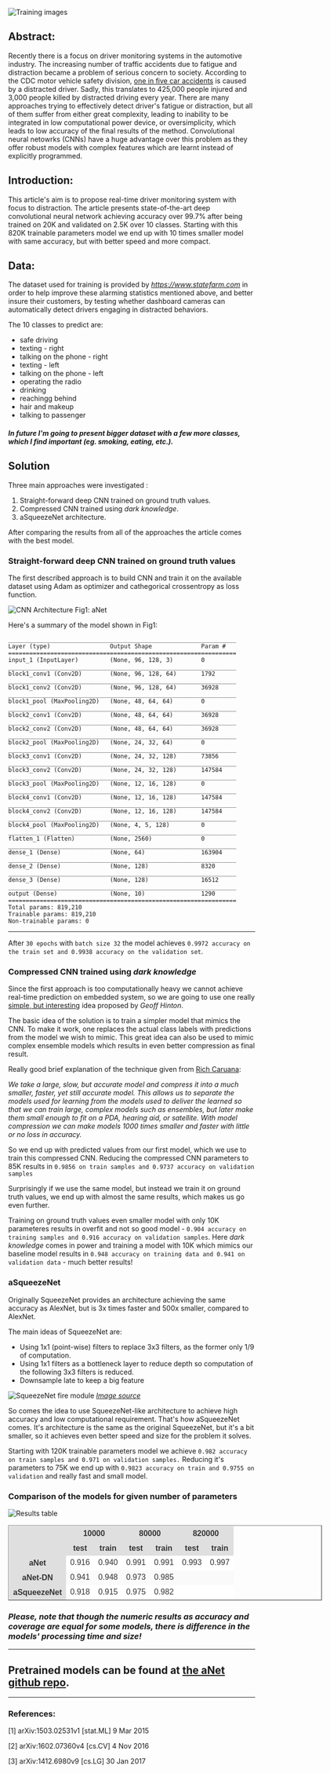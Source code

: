 ![Training images](training_images_stack.jpg)

## Abstract:
Recently there is a focus on driver monitoring systems in the automotive industry. The increasing number of traffic accidents due to fatigue and distraction became a problem of serious concern to society.
According to the CDC motor vehicle safety division, [one in five car accidents](https://www.cdc.gov/motorvehiclesafety/distracted_driving/) is caused by a distracted driver. Sadly, this translates to 
425,000 people injured and 3,000 people killed by distracted driving every year.
There are many approaches trying to effectively detect driver's fatigue or distraction, but all of them suffer from either great complexity, leading to inability to be integrated in low computational power device, or
oversimplicity, which leads to low accuracy of the final results of the method. 
Convolutional neural netowrks (CNNs) have a huge advantage over this problem as they offer robust models with complex features which are learnt instead of explicitly programmed. 

## Introduction:
This article's aim is to propose real-time driver monitoring system with focus to distraction. The article presents state-of-the-art deep convolutional neural network achieving accuracy over 99.7% 
after being trained on 20K and validated on 2.5K over 10 classes. Starting with this 820K trainable parameters model we end up with 10 times smaller model with same accuracy, but with better speed and more compact.

## Data:
The dataset used for training is provided by _https://www.statefarm.com_ in order to help improve these alarming statistics mentioned above, and better insure their customers, by testing whether dashboard cameras can automatically 
detect drivers engaging in distracted behaviors.

The 10 classes to predict are:

 * safe driving
 * texting - right
 * talking on the phone - right
 * texting - left
 * talking on the phone - left
 * operating the radio
 * drinking
 * reachingg behind
 * hair and makeup
 * talking to passenger

#### _In future I'm going to present bigger dataset with a few more classes, which I find important (eg. smoking, eating, etc.)._

## Solution

Three main approaches were investigated : 
1. Straight-forward deep CNN trained on ground truth values.
2. Compressed CNN trained using _dark knowledge_.
3. aSqueezeNet architecture.

After comparing the results from all of the approaches the article comes with the best model.

### Straight-forward deep CNN trained on ground truth values
The first described approach is to build CNN and train it on the available dataset using Adam as optimizer and cathegorical crossentropy as loss function.

![CNN Architecture](architecture.png)
Fig1: aNet

Here's a summary of the model shown in Fig1:
```
_________________________________________________________________
Layer (type)                 Output Shape              Param #   
=================================================================
input_1 (InputLayer)         (None, 96, 128, 3)        0         
_________________________________________________________________
block1_conv1 (Conv2D)        (None, 96, 128, 64)       1792      
_________________________________________________________________
block1_conv2 (Conv2D)        (None, 96, 128, 64)       36928     
_________________________________________________________________
block1_pool (MaxPooling2D)   (None, 48, 64, 64)        0         
_________________________________________________________________
block2_conv1 (Conv2D)        (None, 48, 64, 64)        36928     
_________________________________________________________________
block2_conv2 (Conv2D)        (None, 48, 64, 64)        36928     
_________________________________________________________________
block2_pool (MaxPooling2D)   (None, 24, 32, 64)        0         
_________________________________________________________________
block3_conv1 (Conv2D)        (None, 24, 32, 128)       73856     
_________________________________________________________________
block3_conv2 (Conv2D)        (None, 24, 32, 128)       147584    
_________________________________________________________________
block3_pool (MaxPooling2D)   (None, 12, 16, 128)       0         
_________________________________________________________________
block4_conv1 (Conv2D)        (None, 12, 16, 128)       147584    
_________________________________________________________________
block4_conv2 (Conv2D)        (None, 12, 16, 128)       147584    
_________________________________________________________________
block4_pool (MaxPooling2D)   (None, 4, 5, 128)         0         
_________________________________________________________________
flatten_1 (Flatten)          (None, 2560)              0         
_________________________________________________________________
dense_1 (Dense)              (None, 64)                163904    
_________________________________________________________________
dense_2 (Dense)              (None, 128)               8320      
_________________________________________________________________
dense_3 (Dense)              (None, 128)               16512     
_________________________________________________________________
output (Dense)               (None, 10)                1290      
=================================================================
Total params: 819,210
Trainable params: 819,210
Non-trainable params: 0
```
---

After `30 epochs` with `batch size 32` the model achieves `0.9972 accuracy on the train set and 0.9938 accuracy on the validation set`.

### Compressed CNN trained using _dark knowledge_

Since the first approach is too computationally heavy we cannot achieve real-time prediction on embedded system, so we are going to use one really [simple, but interesting](http://fastml.com/geoff-hintons-dark-knowledge/) 
idea proposed by *Geoff Hinton*.

The basic idea of the solution is to train a simpler model that mimics the CNN. To make it work, one replaces the actual class labels with predictions from the model we wish to mimic.
This great idea can also be used to mimic complex ensemble models which results in even better compression as final result.

Really good brief explanation of the technique given from [Rich Caruana](http://www.cs.cornell.edu/~caruana/):

_We take a large, slow, but accurate model and compress it into a much smaller, faster, yet still accurate model. This allows us to separate the models used for learning from the models used to deliver the learned  so that we can train large, complex models such as ensembles, but later make them small enough to fit on a PDA, hearing aid, or satellite. With model compression we can make models 1000 times smaller and faster with little or no loss in accuracy._

So we end up with predicted values from our first model, which we use to train this compressed CNN.
Reducing the compressed CNN parameters to 85K results in `0.9856 on train samples and 0.9737 accuracy on validation samples`

Surprisingly if we use the same model, but instead we train it on ground truth values, we end up with almost the same results, which makes us go even further.

Training on ground truth values even smaller model with only 10K parameteres results in overfit and not so good model - `0.904 accuracy on training samples and 0.916 accuracy on validation samples`.
Here _dark knowledge_ comes in power and training a model with 10K which mimics our baseline model results in `0.948 accuracy on training data and 0.941 on validation data` - much better results!

### aSqueezeNet
Originally SqueezeNet provides an architecture achieving the same accuracy as AlexNet, but is 3x times faster and 500x smaller, compared to AlexNet.

The main ideas of SqueezeNet are:


 * Using 1x1 (point-wise) filters to replace 3x3 filters, as the former only 1/9 of computation.
 * Using 1x1 filters as a bottleneck layer to reduce depth so computation of the following 3x3 filters is reduced.
 * Downsample late to keep a big feature 

![SqueezeNet fire module](squeezeNetFireBlock.png)
_[Image source](https://arxiv.org/pdf/1602.07360.pdf)_

So comes the idea to use SqueezeNet-like architecture to achieve high accuracy and low computational requirement. That's how aSqueezeNet comes.
It's architecture is the same as the original SqueezeNet, but it's a bit smaller, so it achieves even better speed and size for the problem it solves.

Starting with 120K trainable parameters model we achieve `0.982 accuracy on train samples and 0.971 on validation samples.`
Reducing it's parameters to 75K we end up with `0.9823 accuracy on train and 0.9755 on validation` and really fast and small model.

### Comparison of the models for given number of parameters

![Results table](results_table.png)


<style type="text/css">
table {
color: #333;
font-family: Helvetica, Arial, sans-serif;
width: 640px;
border-collapse:
collapse; 
border-spacing: 0;
}
td, th {
border: 1px solid transparent; /* No more visible border */
height: 30px;
}
th {
background: #DFDFDF; /* Darken header a bit */
font-weight: bold;
}
td {
background: #FAFAFA;
text-align: center;
}
table tr:nth-child(odd) td{
background-color: white;
}
</style>
<table border="1" class="dataframe">
  <thead>
    <tr>
      <th></th>
      <th colspan="2" halign="left">10000</th>
      <th colspan="2" halign="left">80000</th>
      <th colspan="2" halign="left">820000</th>
    </tr>
    <tr>
      <th></th>
      <th>test</th>
      <th>train</th>
      <th>test</th>
      <th>train</th>
      <th>test</th>
      <th>train</th>
    </tr>
  </thead>
  <tbody>
    <tr>
      <th>aNet</th>
      <td>0.916</td>
      <td>0.940</td>
      <td>0.991</td>
      <td>0.991</td>
      <td>0.993</td>
      <td>0.997</td>
    </tr>
    <tr>
      <th>aNet-DN</th>
      <td>0.941</td>
      <td>0.948</td>
      <td>0.973</td>
      <td>0.985</td>
      <td></td>
      <td></td>
    </tr>
    <tr>
      <th>aSqueezeNet</th>
      <td>0.918</td>
      <td>0.915</td>
      <td>0.975</td>
      <td>0.982</td>
      <td></td>
      <td></td>
    </tr>
  </tbody>
</table>

### _Please, note that though the numeric results as accuracy and coverage are equal for some models, there is difference in the models' processing time and size!_

---

## Pretrained models can be found at [the aNet github repo](https://github.com/Zarrie/aNet).


---

### References:

[1] arXiv:1503.02531v1 [stat.ML] 9 Mar 2015

[2] arXiv:1602.07360v4 [cs.CV] 4 Nov 2016

[3] arXiv:1412.6980v9 [cs.LG] 30 Jan 2017